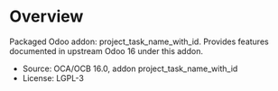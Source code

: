# Overview

Packaged Odoo addon: project_task_name_with_id. Provides features documented in upstream Odoo 16 under this addon.

- Source: OCA/OCB 16.0, addon project_task_name_with_id
- License: LGPL-3
